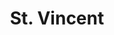 ---
title: "St. Vincent"
summary: "Anne Erin Clark , known professionally as St. Vincent, is an American singer, musician, and songwriter. Her music is noted for its complex arrangements utilizing a wide array of instruments. St. Vincent is the recipient of various accolades, including three Grammy Awards.
Raised in Dallas, St. Vincent began her music career as a member of the Polyphonic Spree. She was also a member of Sufjan Stevens's touring band before forming her own band in 2006. Her debut solo album, Marry Me, was released in 2007; it was followed by Actor and Strange Mercy . In 2012, St. Vincent released Love This Giant, an album made in collaboration with David Byrne of Talking Heads. Her fourth studio album, St. Vincent , received widespread acclaim from contemporary critics. Her fifth album, Masseduction , was released to further acclaim. St. Vincent's sixth album, Daddy's Home, was released in 2021.
Besides music, St. Vincent has written and directed a segment in the 2017 anthology horror film XX. She also co-wrote and starred in the psychological thriller film The Nowhere Inn ."
image: "st-vincent.jpg"
apple_music_artist_url: "None"
wikipedia_url: "https://en.wikipedia.org/wiki/St._Vincent_(musician)"
---